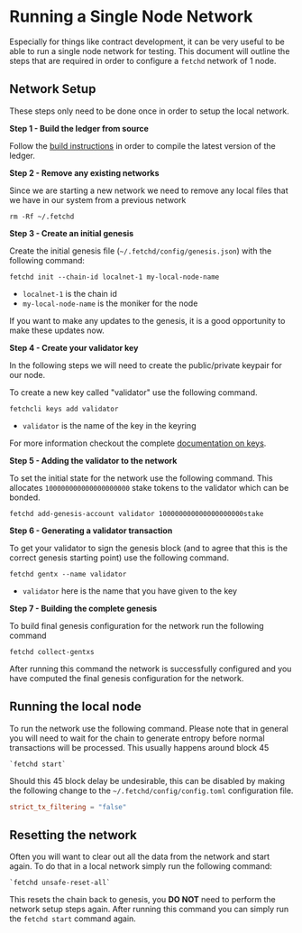 # Running a Single Node Network

Especially for things like contract development, it can be very useful to be able to run a single node network for
testing. This document will outline the steps that are required in order to configure a `fetchd` network of 1 node.

## Network Setup

These steps only need to be done once in order to setup the local network.

**Step 1 - Build the ledger from source**

Follow the [build instructions](../building/) in order to compile the latest version of the ledger.

**Step 2 - Remove any existing networks**

Since we are starting a new network we need to remove any local files that we have in our system from a previous network

   `rm -Rf ~/.fetchd`

**Step 3 - Create an initial genesis**

Create the initial genesis file (`~/.fetchd/config/genesis.json`) with the following command:

   `fetchd init --chain-id localnet-1 my-local-node-name`

* `localnet-1` is the chain id 
* `my-local-node-name` is the moniker for the node

If you want to make any updates to the genesis, it is a good opportunity to make these updates now.

**Step 4 - Create your validator key**

In the following steps we will need to create the public/private keypair for our node. 

To create a new key called "validator" use the following command.

   `fetchcli keys add validator`

* `validator` is the name of the key in the keyring

For more information checkout the complete [documentation on keys](../cli-keys/).

**Step 5 - Adding the validator to the network**

To set the initial state for the network use the following command. This allocates `100000000000000000000` stake tokens
to the validator which can be bonded.

   `fetchd add-genesis-account validator 100000000000000000000stake`

**Step 6 - Generating a validator transaction**

To get your validator to sign the genesis block (and to agree that this is the correct genesis starting point) use the
following command.

   `fetchd gentx --name validator`

* `validator` here is the name that you have given to the key

**Step 7 - Building the complete genesis**

To build final genesis configuration for the network run the following command

   `fetchd collect-gentxs`

After running this command the network is successfully configured and you have computed the final genesis configuration
for the network.

## Running the local node

To run the network use the following command. Please note that in general you will need to wait for the chain to
generate entropy before normal transactions will be processed. This usually happens around block 45

    `fetchd start`

Should this 45 block delay be undesirable, this can be disabled by making the following change to the
`~/.fetchd/config/config.toml` configuration file.

```toml
strict_tx_filtering = "false"
```

## Resetting the network

Often you will want to clear out all the data from the network and start again. To do that in a local network simply
run the following command:

    `fetchd unsafe-reset-all`

This resets the chain back to genesis, you **DO NOT** need to perform the network setup steps again. After running this
command you can simply run the `fetchd start` command again.
